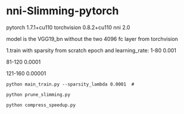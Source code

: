 # nni-Slimming-pytorch

pytorch 1.7.1+cu110
torchvision 0.8.2+cu110
nni 2.0

model is the VGG19_bn without the two 4096 fc layer from torchvision

1.train with sparsity from scratch
epoch and learning_rate:
1-80 0.001

81-120 0.0001

121-160 0.00001
```shell
python main_train.py --sparsity_lambda 0.0001  # 
```

```shell
python prune_slimming.py
```

```shell
python compress_speedup.py
```
